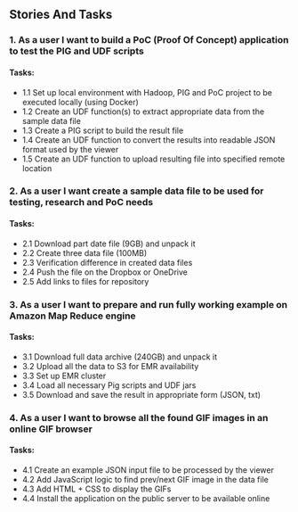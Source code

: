 ## Stories And Tasks

### 1.  As a user I want to build a PoC (Proof Of Concept) application to test the PIG and UDF scripts
#### Tasks:
* 1.1 Set up local environment with Hadoop, PIG and PoC project to be executed locally (using Docker)
* 1.2 Create an UDF function(s) to extract appropriate data from the sample data file
* 1.3 Create a PIG script to build the result file
* 1.4 Create an UDF function to convert the results into readable JSON format used by the viewer
* 1.5 Create an UDF function to upload resulting file into specified remote location

### 2.  As a user I want create a sample data file to be used for testing, research and PoC needs
#### Tasks:
* 2.1 Download part date file (9GB) and unpack it
* 2.2 Create three data file (100MB)
* 2.3 Verification difference in created data files
* 2.4 Push the file on the Dropbox or OneDrive
* 2.5 Add links to files for repository

### 3. As a user I want to prepare and run fully working example on Amazon Map Reduce engine
#### Tasks:
* 3.1 Download full data archive (240GB) and unpack it
* 3.2 Upload all the data to S3 for EMR availability
* 3.3 Set up EMR cluster
* 3.4 Load all necessary Pig scripts and UDF jars
* 3.5 Download and save the result in appropriate form (JSON, txt)


### 4. As a user I want to browse all the found GIF images in an online GIF browser
#### Tasks:

* 4.1 Create an example JSON input file to be processed by the viewer
* 4.2 Add JavaScript logic to find prev/next GIF image in the data file
* 4.3 Add HTML + CSS to display the GIFs
* 4.4 Install the application on the public server to be available online
